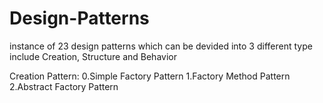 # Design-Patterns
instance of 23 design patterns which can be devided into 3 different type include Creation, Structure and Behavior

Creation Pattern:
0.Simple Factory Pattern
1.Factory Method Pattern
2.Abstract Factory Pattern
